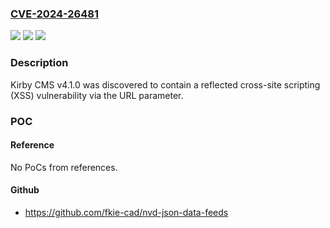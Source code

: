 ### [CVE-2024-26481](https://cve.mitre.org/cgi-bin/cvename.cgi?name=CVE-2024-26481)
![](https://img.shields.io/static/v1?label=Product&message=n%2Fa&color=blue)
![](https://img.shields.io/static/v1?label=Version&message=n%2Fa&color=blue)
![](https://img.shields.io/static/v1?label=Vulnerability&message=n%2Fa&color=brighgreen)

### Description

Kirby CMS v4.1.0 was discovered to contain a reflected cross-site scripting (XSS) vulnerability via the URL parameter.

### POC

#### Reference
No PoCs from references.

#### Github
- https://github.com/fkie-cad/nvd-json-data-feeds

